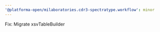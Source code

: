 ```yaml
---
'@platforma-open/milaboratories.cdr3-spectratype.workflow': minor
---
```


Fix: Migrate xsvTableBuilder
